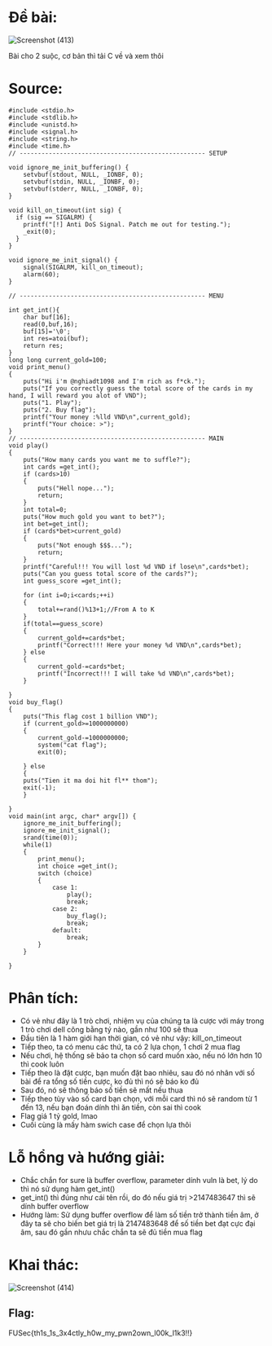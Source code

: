 # Đề bài: 
![Screenshot (413)](https://github.com/ductohno/ctf_wup/assets/152991010/23a68e00-237a-4586-bf1f-e19cc27df23d)

Bài cho 2 suộc, cơ bản thì tải C về và xem thôi
# Source:
```
#include <stdio.h>
#include <stdlib.h>
#include <unistd.h>
#include <signal.h>
#include <string.h>
#include <time.h>
// --------------------------------------------------- SETUP

void ignore_me_init_buffering() {
	setvbuf(stdout, NULL, _IONBF, 0);
	setvbuf(stdin, NULL, _IONBF, 0);
	setvbuf(stderr, NULL, _IONBF, 0);
}

void kill_on_timeout(int sig) {
  if (sig == SIGALRM) {
  	printf("[!] Anti DoS Signal. Patch me out for testing.");
    _exit(0);
  }
}

void ignore_me_init_signal() {
	signal(SIGALRM, kill_on_timeout);
	alarm(60);
}

// --------------------------------------------------- MENU

int get_int(){
    char buf[16];
    read(0,buf,16);
    buf[15]='\0';
    int res=atoi(buf);
    return res;
}
long long current_gold=100;
void print_menu()
{
    puts("Hi i'm @nghiadt1098 and I'm rich as f*ck.");
    puts("If you correctly guess the total score of the cards in my hand, I will reward you alot of VND");
    puts("1. Play");
    puts("2. Buy flag");
    printf("Your money :%lld VND\n",current_gold);
    printf("Your choice: >");
}
// --------------------------------------------------- MAIN
void play()
{
    puts("How many cards you want me to suffle?");
    int cards =get_int();
    if (cards>10)
    {
        puts("Hell nope...");
        return;
    }
    int total=0;
    puts("How much gold you want to bet?");
    int bet=get_int();
    if (cards*bet>current_gold)
    {
        puts("Not enough $$$...");
        return;
    }
    printf("Careful!!! You will lost %d VND if lose\n",cards*bet);
    puts("Can you guess total score of the cards?");
    int guess_score =get_int();
    
    for (int i=0;i<cards;++i)
    {
        total+=rand()%13+1;//From A to K
    }
    if(total==guess_score)
    {
        current_gold+=cards*bet;
        printf("Correct!!! Here your money %d VND\n",cards*bet);
    } else
    {
        current_gold-=cards*bet;
        printf("Incorrect!!! I will take %d VND\n",cards*bet);
    }
    
}
void buy_flag()
{
    puts("This flag cost 1 billion VND");
    if (current_gold>=1000000000)
    {
        current_gold-=1000000000;
        system("cat flag");
        exit(0);
        
    } else
    {
    puts("Tien it ma doi hit fl** thom");
    exit(-1);
    }
    
}
void main(int argc, char* argv[]) {
	ignore_me_init_buffering();
	ignore_me_init_signal();
    srand(time(0));
    while(1)
    {
    	print_menu();
    	int choice =get_int();
    	switch (choice)
        {
            case 1:
                play();
                break;
            case 2:
                buy_flag();
                break;
            default:
                break;
        }
    }
  	
}
```
# Phân tích:
- Có vẻ như đây là 1 trò chơi, nhiệm vụ của chúng ta là cược với máy trong 1 trò chơi dell công bằng tý nào, gần như 100 sẽ thua
- Đầu tiên là 1 hàm giới hạn thời gian, có vẻ như vậy: kill_on_timeout
- Tiếp theo, ta có menu các thứ, ta có 2 lựa chọn, 1 chơi 2 mua flag
- Nếu chơi, hệ thống sẽ bảo ta chọn số card muốn xào, nếu nó lớn hơn 10 thì cook luôn
- Tiếp theo là đặt cược, bạn muốn đặt bao nhiêu, sau đó nó nhân với số bài để ra tổng số tiền cược, ko đủ thì nó sẽ báo ko đủ
- Sau đó, nó sẽ thông báo số tiền sẽ mất nếu thua
- Tiếp theo tùy vào số card bạn chọn, với mỗi card thì nó sẽ random từ 1 đến 13, nếu bạn đoán dính thì ăn tiền, còn sai thì cook
- Flag giá 1 tỷ gold, lmao
- Cuối cùng là mấy hàm swich case để chọn lựa thôi

# Lỗ hổng và hướng giải:
- Chắc chắn for sure là buffer overflow, parameter dính vuln là bet, lý do thì nó sử dụng hàm get_int()
- get_int() thì đúng như cái tên rồi, do đó nếu giá trị >2147483647 thì sẽ dính buffer overflow
- Hướng làm: Sử dụng buffer overflow để làm số tiền trở thành tiền âm, ở đây ta sẽ cho biến bet giá trị là 2147483648 để số tiền bet đạt cực đại âm, sau đó gần nhưu chắc chắn ta sẽ đủ tiền mua flag

# Khai thác:

![Screenshot (414)](https://github.com/ductohno/ctf_wup/assets/152991010/8313494d-7468-47dd-834e-5c5836b93772)

## Flag:
FUSec{th1s_1s_3x4ctly_h0w_my_pwn2own_l00k_l1k3!!}


